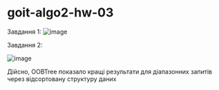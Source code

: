 # goit-algo2-hw-03

Завдання 1:
![image](https://github.com/user-attachments/assets/7a218705-4ab8-4106-a6f6-df4ca273411e)

Завдання 2:

![image](https://github.com/user-attachments/assets/8c036bba-8498-481b-ac43-eb47cbd0a8f2)

Дійсно, OOBTree показало кращі результати для діапазонних запитів через відсортовану структуру даних


